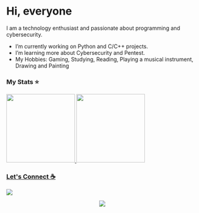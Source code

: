 # Hi, everyone

I am a technology enthusiast and passionate about programming and cybersecurity. 
-  I’m currently working on Python and C/C++ projects.
-  I’m learning more about Cybersecurity and Pentest.
-  My Hobbies: Gaming, Studying, Reading, Playing a musical instrument, Drawing and Painting


### My Stats ⭐
<div>
<a href="https://github.com/VRedQueen">
<img loading="lazy" height="180em" src="https://github-readme-stats.vercel.app/api/top-langs/?username=vredqueen&layout=compact&langs_count=7&theme=dracula"/>
<img loading="lazy" height="180em" src="https://github-readme-stats.vercel.app/api?username=vredqueen&show_icons=true&theme=dracula&include_all_commits=true&count_private=true"/>
</div>

### Let's Connect ☕️ 


[<img src="https://img.shields.io/badge/linkedin-%230077B5.svg?&style=for-the-badge&logo=linkedin&logoColor=white" />]([https://www.linkedin.com/in/victhoria-silva-7a374b187/])


<p align="center">
  <img src="https://media.tenor.com/58XUFFpP-a0AAAAC/cyber.gif">
</p>
